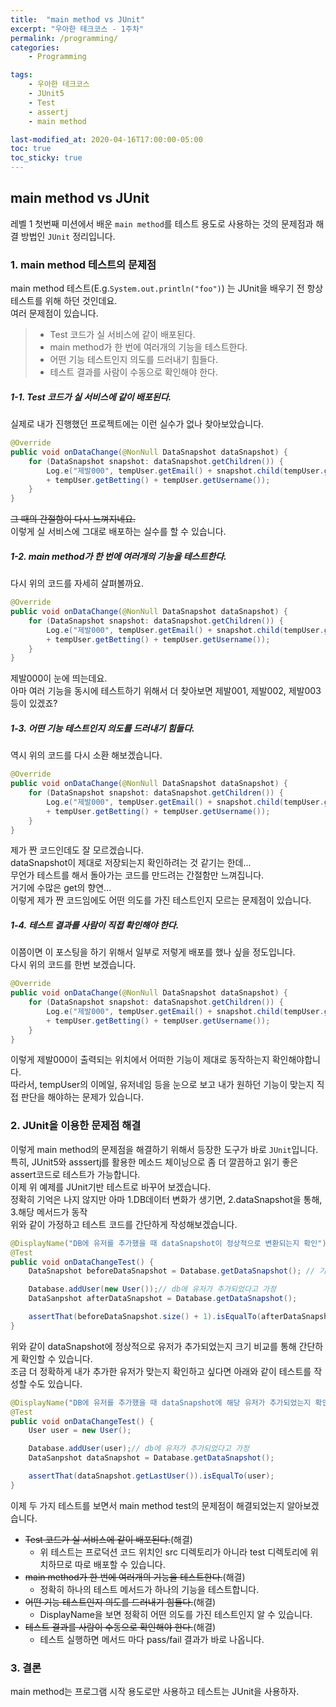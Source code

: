 ```yaml
---
title:  "main method vs JUnit"
excerpt: "우아한 테크코스 - 1주차"
permalink: /programming/
categories:
    - Programming

tags:
    - 우아한 테크코스
    - JUnit5
    - Test
    - assertj
    - main method

last-modified_at: 2020-04-16T17:00:00-05:00
toc: true
toc_sticky: true
---
```


## main method vs JUnit
레벨 1 첫번째 미션에서 배운 `main method`를 테스트 용도로 사용하는 것의 문제점과 해결 방법인 `JUnit` 정리입니다.

### 1. main method 테스트의 문제점  
main method 테스트(E.g.`System.out.println("foo")`) 는 JUnit을 배우기 전 항상 테스트를 위해 하던 것인데요.  
여러 문제점이 있습니다.  
> * Test 코드가 실 서비스에 같이 배포된다.
> * main method가 한 번에 여러개의 기능을 테스트한다.
> * 어떤 기능 테스트인지 의도를 드러내기 힘들다.
> * 테스트 결과를 사람이 수동으로 확인해야 한다.

##### 1-1. Test 코드가 실 서비스에 같이 배포된다.  
실제로 내가 진행했던 프로젝트에는 이런 실수가 없나 찾아보았습니다.
```java
@Override
public void onDataChange(@NonNull DataSnapshot dataSnapshot) {
    for (DataSnapshot snapshot: dataSnapshot.getChildren()) {
        Log.e("제발000", tempUser.getEmail() + snapshot.child(tempUser.getUsername()).getValue()
        + tempUser.getBetting() + tempUser.getUsername());
    }
}
``` 
~~그 때의 간절함이 다시 느껴지네요.~~  
이렇게 실 서비스에 그대로 배포하는 실수를 할 수 있습니다.  
  
##### 1-2. main method가 한 번에 여러개의 기능을 테스트한다.  
다시 위의 코드를 자세히 살펴볼까요.
```java
@Override
public void onDataChange(@NonNull DataSnapshot dataSnapshot) {
    for (DataSnapshot snapshot: dataSnapshot.getChildren()) {
        Log.e("제발000", tempUser.getEmail() + snapshot.child(tempUser.getUsername()).getValue()
        + tempUser.getBetting() + tempUser.getUsername());
    }
}
```
제발000이 눈에 띄는데요.  
아마 여러 기능을 동시에 테스트하기 위해서 더 찾아보면 제발001, 제발002, 제발003 등이 있겠죠?  
  
##### 1-3. 어떤 기능 테스트인지 의도를 드러내기 힘들다.  
역시 위의 코드를 다시 소환 해보겠습니다.
```java
@Override
public void onDataChange(@NonNull DataSnapshot dataSnapshot) {
    for (DataSnapshot snapshot: dataSnapshot.getChildren()) {
        Log.e("제발000", tempUser.getEmail() + snapshot.child(tempUser.getUsername()).getValue()
        + tempUser.getBetting() + tempUser.getUsername());
    }
}
```
제가 짠 코드인데도 잘 모르겠습니다.  
dataSnapshot이 제대로 저장되는지 확인하려는 것 같기는 한데...  
무언가 테스트를 해서 돌아가는 코드를 만드려는 간절함만 느껴집니다.  
거기에 수많은 get의 향연...  
이렇게 제가 짠 코드임에도 어떤 의도를 가진 테스트인지 모르는 문제점이 있습니다.  
  
##### 1-4. 테스트 결과를 사람이 직접 확인해야 한다.  
이쯤이면 이 포스팅을 하기 위해서 일부로 저렇게 배포를 했나 싶을 정도입니다.  
다시 위의 코드를 한번 보겠습니다.  
```java
@Override
public void onDataChange(@NonNull DataSnapshot dataSnapshot) {
    for (DataSnapshot snapshot: dataSnapshot.getChildren()) {
        Log.e("제발000", tempUser.getEmail() + snapshot.child(tempUser.getUsername()).getValue()
        + tempUser.getBetting() + tempUser.getUsername());
    }
}
```
이렇게 제발000이 출력되는 위치에서 어떠한 기능이 제대로 동작하는지 확인해야합니다.  
따라서, tempUser의 이메일, 유저네임 등을 눈으로 보고 내가 원하던 기능이 맞는지 직접 판단을 해야하는 문제가 있습니다.  

### 2. JUnit을 이용한 문제점 해결
이렇게 main method의 문제점을 해결하기 위해서 등장한 도구가 바로 `JUnit`입니다.
특히, JUnit5와 asssertj를 활용한 메소드 체이닝으로 좀 더 깔끔하고 읽기 좋은 assert코드로 테스트가 가능합니다.  
이제 위 예제를 JUnit기반 테스트로 바꾸어 보겠습니다.  
정확히 기억은 나지 않지만 아마  1.DB데이터 변화가 생기면, 2.dataSnapshot을 통해, 3.해당 메서드가 동작  
위와 같이 가정하고 테스트 코드를 간단하게 작성해보겠습니다.
```java
@DisplayName("DB에 유저를 추가했을 때 dataSnapshot이 정상적으로 변환되는지 확인")
@Test
public void onDataChangeTest() {
    DataSnapshot beforeDataSnapshot = Database.getDataSnapshot(); // 기존 dataSnapshot 로드라고 가정

    Database.addUser(new User());// db에 유저가 추가되었다고 가정
    DataSanpshot afterDataSnapshot = Database.getDataSnapshot();

    assertThat(beforeDataSnapshot.size() + 1).isEqualTo(afterDataSnapshot.size());
}
```
  
위와 같이 dataSnapshot에 정상적으로 유저가 추가되었는지 크기 비교를 통해 간단하게 확인할 수 있습니다.  
조금 더 정확하게 내가 추가한 유저가 맞는지 확인하고 싶다면 아래와 같이 테스트를 작성할 수도 있습니다.
```java
@DisplayName("DB에 유저를 추가했을 때 dataSnapshot에 해당 유저가 추가되었는지 확인")
@Test
public void onDataChangeTest() {
    User user = new User();

    Database.addUser(user);// db에 유저가 추가되었다고 가정
    DataSanpshot dataSnapshot = Database.getDataSnapshot();

    assertThat(dataSnapshot.getLastUser()).isEqualTo(user);
}
```

이제 두 가지 테스트를 보면서 main method test의 문제점이 해결되었는지 알아보겠습니다.
 * ~~Test 코드가 실 서비스에 같이 배포된다.~~(해결)
    * 위 테스트는 프로덕션 코드 위치인 src 디렉토리가 아니라 test 디렉토리에 위치하므로 따로 배포할 수 있습니다.
 * ~~main method가 한 번에 여러개의 기능을 테스트한다.~~(해결)
    * 정확히 하나의 테스트 메서드가 하나의 기능을 테스트합니다. 
 * ~~어떤 기능 테스트인지 의도를 드러내기 힘들다.~~(해결)
    * DisplayName을 보면 정확히 어떤 의도를 가진 테스트인지 알 수 있습니다.
 * ~~테스트 결과를 사람이 수동으로 확인해야 한다.~~(해결)
    * 테스트 실행하면 메서드 마다 pass/fail 결과가 바로 나옵니다.

### 3. 결론
main method는 프로그램 시작 용도로만 사용하고 테스트는 JUnit을 사용하자.